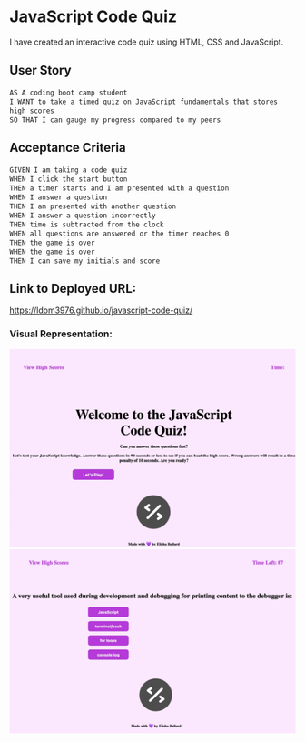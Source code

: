 # JavaScript Code Quiz
I have created an interactive code quiz using HTML, CSS and JavaScript.

## User Story
```
AS A coding boot camp student
I WANT to take a timed quiz on JavaScript fundamentals that stores high scores
SO THAT I can gauge my progress compared to my peers
```

## Acceptance Criteria
```
GIVEN I am taking a code quiz
WHEN I click the start button
THEN a timer starts and I am presented with a question
WHEN I answer a question
THEN I am presented with another question
WHEN I answer a question incorrectly
THEN time is subtracted from the clock
WHEN all questions are answered or the timer reaches 0
THEN the game is over
WHEN the game is over
THEN I can save my initials and score
```

## Link to Deployed URL:

https://ldom3976.github.io/javascript-code-quiz/

### Visual Representation:
![Alt text](assets/images/screenshot1.jpeg)
![Alt text](assets/images/screenshot2.jpeg)